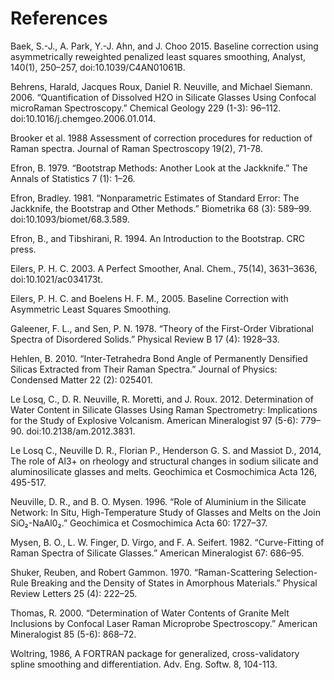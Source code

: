 # References

Baek, S.-J., A. Park, Y.-J. Ahn, and J. Choo 2015. Baseline correction using asymmetrically reweighted penalized least squares smoothing, Analyst, 140(1), 250–257, doi:10.1039/C4AN01061B.

Behrens, Harald, Jacques Roux, Daniel R. Neuville, and Michael Siemann. 2006. “Quantification of Dissolved H2O in Silicate Glasses Using Confocal microRaman Spectroscopy.” Chemical Geology 229 (1-3): 96–112. doi:10.1016/j.chemgeo.2006.01.014.

Brooker et al. 1988 Assessment of correction procedures for reduction of Raman spectra. Journal of Raman Spectroscopy 19(2), 71-78.

Efron, B. 1979. “Bootstrap Methods: Another Look at the Jackknife.” The Annals of Statistics 7 (1): 1–26.

Efron, Bradley. 1981. “Nonparametric Estimates of Standard Error: The Jackknife, the Bootstrap and Other Methods.” Biometrika 68 (3): 589–99. doi:10.1093/biomet/68.3.589.

Efron, B., and Tibshirani, R. 1994. An Introduction to the Bootstrap. CRC press.

Eilers, P. H. C. 2003. A Perfect Smoother, Anal. Chem., 75(14), 3631–3636, doi:10.1021/ac034173t.

Eilers, P. H. C. and Boelens H. F. M., 2005. Baseline Correction with Asymmetric Least Squares Smoothing.

Galeener, F. L., and Sen, P. N. 1978. “Theory of the First-Order Vibrational Spectra of Disordered Solids.” Physical Review B 17 (4): 1928–33.

Hehlen, B. 2010. “Inter-Tetrahedra Bond Angle of Permanently Densified Silicas Extracted from Their Raman Spectra.” Journal of Physics: Condensed Matter 22 (2): 025401.

Le Losq, C., D. R. Neuville, R. Moretti, and J. Roux. 2012. Determination of Water Content in Silicate Glasses Using Raman Spectrometry: Implications for the Study of Explosive Volcanism. American Mineralogist 97 (5-6): 779–90. doi:10.2138/am.2012.3831.

Le Losq C., Neuville D. R., Florian P., Henderson G. S. and Massiot D., 2014, The role of Al3+ on rheology and structural changes in sodium silicate and aluminosilicate glasses and melts. Geochimica et Cosmochimica Acta 126, 495-517.

Neuville, D. R., and B. O. Mysen. 1996. “Role of Aluminium in the Silicate Network: In Situ, High-Temperature Study of Glasses and Melts on the Join SiO₂-NaAl0₂.” Geochimica et Cosmochimica Acta 60: 1727–37.

Mysen, B. O., L. W. Finger, D. Virgo, and F. A. Seifert. 1982. “Curve-Fitting of Raman Spectra of Silicate Glasses.” American Mineralogist 67: 686–95.

Shuker, Reuben, and Robert Gammon. 1970. “Raman-Scattering Selection-Rule Breaking and the Density of States in Amorphous Materials.” Physical Review Letters 25 (4): 222–25.

Thomas, R. 2000. “Determination of Water Contents of Granite Melt Inclusions by Confocal Laser Raman Microprobe Spectroscopy.” American Mineralogist 85 (5-6): 868–72.

Woltring, 1986, A FORTRAN package for generalized, cross-validatory spline smoothing and differentiation. Adv. Eng. Softw. 8, 104-113. 
